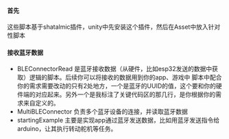 #### 首先
这些脚本基于shatalmic插件，unity中先安装这个插件，然后在Asset中放入针对性脚本
#### 接收蓝牙数据
- BLEConnectorRead 是蓝牙接收数据（从硬件，比如esp32发送的数据中获取）逻辑的脚本。后续你可以将接收的数据用到你的app、游戏中
脚本中配合你的需求需要改动的只有2处地方，一个是蓝牙的UUID的值，这个要和你的硬件端的对应起来。另外一个是我标注了关键代码区的那几行，是你根据你的需求来自定义的。
- MultiBLEConnector 负责多个蓝牙设备的连接，并读取蓝牙数据
- startingExample 主要是实现app通过蓝牙发送数据，比如用蓝牙发送指令给arduino，让其执行转动舵机等任务。
